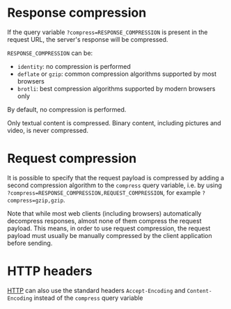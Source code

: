 # Response compression

If the query variable `?compress=RESPONSE_COMPRESSION` is present in the
request URL, the server's response will be compressed.

`RESPONSE_COMPRESSION` can be:
  - `identity`: no compression is performed
  - `deflate` or `gzip`: common compression algorithms supported by most
    browsers
  - `brotli`: best compression algorithms supported by modern browsers only

By default, no compression is performed.

Only textual content is compressed. Binary content, including pictures and
video, is never compressed.

# Request compression

It is possible to specify that the request payload is compressed by adding
a second compression algorithm to the `compress` query variable, i.e. by
using `?compress=RESPONSE_COMPRESSION,REQUEST_COMPRESSION`, for example
`?compress=gzip,gzip`.

Note that while most web clients (including browsers) automatically decompress
responses, almost none of them compress the request payload. This means,
in order to use request compression, the request payload must usually be
manually compressed by the client application before sending.

# HTTP headers

[HTTP](../protocols/http.md) can also use the standard headers
`Accept-Encoding` and `Content-Encoding` instead of the `compress` query
variable
